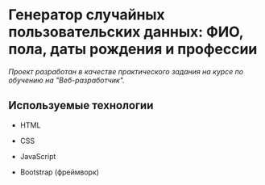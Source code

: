 # Генератор случайных пользовательских данных: ФИО, пола, даты рождения и профессии

*Проект разработан в качестве практического задания на курсе по обучению на "Веб-разработчик".*

## Используемые технологии

+ HTML

+ CSS

+ JavaScript

+ Bootstrap (фреймворк)
